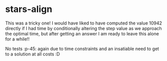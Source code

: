 # stars-align

This was a tricky one! I would have liked to have computed the value 10942 directly if I had time by conditionally altering the step value as we approach the optimal time, but after getting an answer I am ready to leave this alone for a while!!

No tests :p-45: again due to time constraints and an insatiable need to get to a solution at all costs :D
